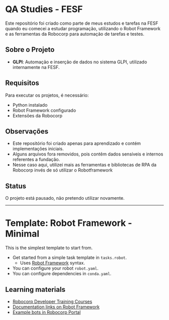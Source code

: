 # QA Studies - FESF

Este repositório foi criado como parte de meus estudos e tarefas na FESF quando eu comecei a estudar programação, utilizando o Robot Framework e as ferramentas da Robocorp para automação de tarefas e testes.

## Sobre o Projeto

- **GLPI**: Automação e inserção de dados no sistema GLPI, utilizado internamente na FESF.

## Requisitos

Para executar os projetos, é necessário:

- Python instalado
- Robot Framework configurado
- Extensões da Robocorp

## Observações

- Este repositório foi criado apenas para aprendizado e contém implementações iniciais.
- Alguns arquivos fora removidos, pois contêm dados sensíveis e internos referentes a fundação.
- Nesse caso aqui, utilizei mais as ferramentas e bibliotecas de RPA da Robocorp invés de só utilizar o Robotframework

## Status

O projeto está pausado, não pretendo utilizar novamente.

---

# Template: Robot Framework - Minimal

This is the simplest template to start from.

- Get started from a simple task template in `tasks.robot`.
  - Uses [Robot Framework](https://robocorp.com/docs/languages-and-frameworks/robot-framework/basics) syntax.
- You can configure your robot `robot.yaml`.
- You can configure dependencies in `conda.yaml`.

## Learning materials

- [Robocorp Developer Training Courses](https://robocorp.com/docs/courses)
- [Documentation links on Robot Framework](https://robocorp.com/docs/languages-and-frameworks/robot-framework)
- [Example bots in Robocorp Portal](https://robocorp.com/portal)
